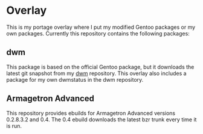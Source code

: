 Overlay
=======
This is my portage overlay where I put my modified Gentoo packages or my own packages. Currently this repository contains the following packages:

dwm
---
This package is based on the official Gentoo package, but it downloads the latest git snapshot from my [dwm](https://github.com/fkmclane/dwm) repository. This overlay also includes a package for my own dwmstatus in the dwm repository.

Armagetron Advanced
-------------------
This repository provides ebuilds for Armagetron Advanced versions 0.2.8.3.2 and 0.4. The 0.4 ebuild downloads the latest bzr trunk every time it is run.
